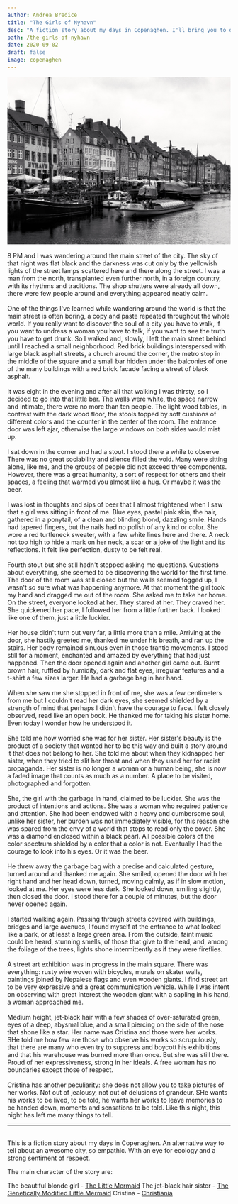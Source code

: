 ```yaml
---
author: Andrea Bredice
title: "The Girls of Nyhavn"
desc: "A fiction story about my days in Copenaghen. I'll bring you to discover that beatiful city with the help of three girls and some beer."
path: /the-girls-of-nyhavn
date: 2020-09-02
draft: false
image: copenaghen
---
```


![](../../images/copenaghen.jpeg)

8 PM and I was wandering around the main street of the city. The sky of that night was flat black and the darkness was cut only by the yellowish lights of the street lamps scattered here and there along the street. I was a man from the north, transplanted even further north, in a foreign country, with its rhythms and traditions. The shop shutters were already all down, there were few people around and everything appeared neatly calm.
<br/>
<br/>
One of the things I've learned while wandering around the world is that the main street is often boring, a copy and paste repeated throughout the whole world. If you really want to discover the soul of a city you have to walk, if you want to undress a woman you have to talk, if you want to see the truth you have to get drunk. So I walked and, slowly, I left the main street behind until I reached a small neighborhood. Red brick buildings interspersed with large black asphalt streets, a church around the corner, the metro stop in the middle of the square and a small bar hidden under the balconies of one of the many buildings with a red brick facade facing a street of black asphalt.
<br/>
<br/>
It was eight in the evening and after all that walking I was thirsty, so I decided to go into that little bar. The walls were white, the space narrow and intimate, there were no more than ten people. The light wood tables, in contrast with the dark wood floor, the stools topped by soft cushions of different colors and the counter in the center of the room. The entrance door was left ajar, otherwise the large windows on both sides would mist up.
<br/>
<br/>
I sat down in the corner and had a stout. I stood there a while to observe. There was no great sociability and silence filled the void. Many were sitting alone, like me, and the groups of people did not exceed three components. However, there was a great humanity, a sort of respect for others and their spaces, a feeling that warmed you almost like a hug. Or maybe it was the beer.
<br/>
<br/>
I was lost in thoughts and sips of beer that I almost frightened when I saw that a girl was sitting in front of me. Blue eyes, pastel pink skin, the hair, gathered in a ponytail, of a clean and blinding blond, dazzling smile. Hands had tapered fingers, but the nails had no polish of any kind or color. She wore a red turtleneck sweater, with a few white lines here and there. A neck not too high to hide a mark on her neck, a scar or a joke of the light and its reflections. It felt like perfection, dusty to be felt real.
<br/>
<br/>
Fourth stout but she still hadn't stopped asking me questions. Questions about everything, she seemed to be discovering the world for the first time. The door of the room was still closed but the walls seemed fogged up, I wasn't so sure what was happening anymore. At that moment the girl took my hand and dragged me out of the room. She asked me to take her home. On the street, everyone looked at her. They stared at her. They craved her. She quickened her pace, I followed her from a little further back. I looked like one of them, just a little luckier.
<br/>
<br/>
Her house didn't turn out very far, a little more than a mile. Arriving at the door, she hastily greeted me, thanked me under his breath, and ran up the stairs. Her body remained sinuous even in those frantic movements. I stood still for a moment, enchanted and amazed by everything that had just happened. Then the door opened again and another girl came out. Burnt brown hair, ruffled by humidity, dark and flat eyes, irregular features and a t-shirt a few sizes larger. He had a garbage bag in her hand.
<br/>
<br/>
When she saw me she stopped in front of me, she was a few centimeters from me but I couldn't read her dark eyes, she seemed shielded by a strength of mind that perhaps I didn't have the courage to face. I felt closely observed, read like an open book. He thanked me for taking his sister home. Even today I wonder how he understood it.
<br/>
<br/>
She told me how worried she was for her sister. Her sister's beauty is the product of a society that wanted her to be this way and built a story around it that does not belong to her. She told me about when they kidnapped her sister, when they tried to slit her throat and when they used her for racist propaganda. Her sister is no longer a woman or a human being, she is now a faded image that counts as much as a number. A place to be visited, photographed and forgotten.
<br/>
<br/>
She, the girl with the garbage in hand, claimed to be luckier. She was the product of intentions and actions. She was a woman who required patience and attention. She had been endowed with a heavy and cumbersome soul, unlike her sister, her burden was not immediately visible, for this reason she was spared from the envy of a world that stops to read only the cover. She was a diamond enclosed within a black pearl. All possible colors of the color spectrum shielded by a color that a color is not. Eventually I had the courage to look into his eyes. Or it was the beer.
<br/>
<br/>
He threw away the garbage bag with a precise and calculated gesture, turned around and thanked me again. She smiled, opened the door with her right hand and her head down, turned, moving calmly, as if in slow motion, looked at me. Her eyes were less dark. She looked down, smiling slightly, then closed the door. I stood there for a couple of minutes, but the door never opened again.
<br/>
<br/>
I started walking again. Passing through streets covered with buildings, bridges and large avenues, I found myself at the entrance to what looked like a park, or at least a large green area. From the outside, faint music could be heard, stunning smells, of those that give to the head, and, among the foliage of the trees, lights shone intermittently as if they were fireflies.
<br/>
<br/>
A street art exhibition was in progress in the main square. There was everything: rusty wire woven with bicycles, murals on skater walls, paintings joined by Nepalese flags and even wooden giants. I find street art to be very expressive and a great communication vehicle. While I was intent on observing with great interest the wooden giant with a sapling in his hand, a woman approached me.
<br/>
<br/>
Medium height, jet-black hair with a few shades of over-saturated green, eyes of a deep, abysmal blue, and a small piercing on the side of the nose that shone like a star. Her name was Cristina and those were her works. SHe told me how few are those who observe his works so scrupulously, that there are many who even try to suppress and boycott his exhibitions and that his warehouse was burned more than once. But she was still there. Proud of her expressiveness, strong in her ideals. A free woman has no boundaries except those of respect.
<br/>
<br/>
Cristina has another peculiarity: she does not allow you to take pictures of her works. Not out of jealousy, not out of delusions of grandeur. SHe wants his works to be lived, to be told, he wants her works to leave memories to be handed down, moments and sensations to be told. Like this night, this night has left me many things to tell.
<br/>

<hr/>
<br/>
This is a fiction story about my days in Copenaghen. An alternative way to tell about an awesome city, so empathic. With an eye for ecology and a strong sentiment of respect.

The main character of the story are:

The beautiful blonde girl - [The Little Mermaid](https://www.google.com)
The jet-black hair sister - [The Genetically Modified Little Mermaid](https://www.google.com)
Cristina - [Christiania](https://www.google.com)


